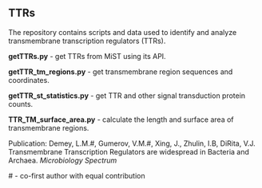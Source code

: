 ## TTRs

The repository contains scripts and data used to identify and analyze transmembrane transcription regulators (TTRs).

**getTTRs.py** - get TTRs from MiST using its API.

**getTTR_tm_regions.py** - get transmembrane region sequences and coordinates.

**getTTR_st_statistics.py** - get TTR and other signal transduction protein counts.

**TTR_TM_surface_area.py** - calculate the length and surface area of transmembrane regions.

Publication: Demey, L.M.#, Gumerov, V.M.#, Xing, J., Zhulin, I.B, DiRita, V.J. Transmembrane Transcription Regulators are widespread in Bacteria and Archaea. *Microbiology Spectrum*

\# - co-first author with equal contribution

